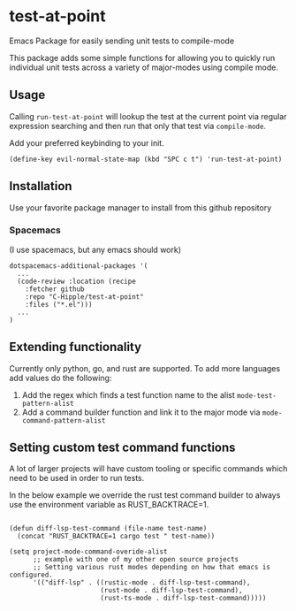 # test-at-point
Emacs Package for easily sending unit tests to compile-mode


This package adds some simple functions for allowing you to quickly run individual unit tests across a variety of major-modes using compile mode.


## Usage

Calling `run-test-at-point` will lookup the test at the current point via regular expression searching and then run that only that test via `compile-mode`.

Add your preferred keybinding to your init.

```elisp
(define-key evil-normal-state-map (kbd "SPC c t") 'run-test-at-point)
```

## Installation

Use your favorite package manager to install from this github repository

### Spacemacs

(I use spacemacs, but any emacs should work)

```elisp
dotspacemacs-additional-packages '(
  ...
  (code-review :location (recipe
    :fetcher github
    :repo "C-Hipple/test-at-point"
    :files ("*.el")))
  ...
)
```


## Extending functionality

Currently only python, go, and rust are supported.  To add more languages add values do the following:
1. Add the regex which finds a test function name to the alist `mode-test-pattern-alist`
2. Add a command builder function and link it to the major mode via `mode-command-pattern-alist`


## Setting custom test command functions

A lot of larger projects will have custom tooling or specific commands which need to be used in order to run tests.  

In the below example we override the rust test command builder to always use the environment variable as RUST_BACKTRACE=1.


```elisp

(defun diff-lsp-test-command (file-name test-name)
  (concat "RUST_BACKTRACE=1 cargo test " test-name))

(setq project-mode-command-overide-alist
      ;; example with one of my other open source projects
      ;; Setting various rust modes depending on how that emacs is configured.
      '(("diff-lsp" . ((rustic-mode . diff-lsp-test-command),
                       (rust-mode . diff-lsp-test-command),
                       (rust-ts-mode . diff-lsp-test-command)))))
```


